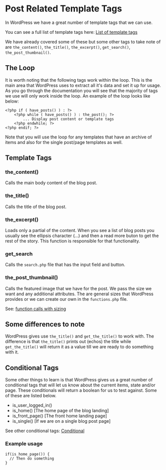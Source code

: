 # Post Related Template Tags

In WordPress we have a great number of template tags that we can use.

You can see a full list of template tags here: [List of template tags](https://developer.wordpress.org/themes/references/list-of-template-tags/)

We have already covered some of these but some other tags to take note of are `the_content()`, `the_title()`, `the_excerpt()`, `get_search()`, `the_post_thumbnail()`.

## The Loop

It is worth noting that the following tags work within the loop. This is the main area that WordPress uses to extract all it's data and set it up for usage. As you go through the documentation you will see that the majority of tags we use will only work inside the loop. An example of the loop looks like below:

```
<?php if ( have_posts() ) : ?>
    <?php while ( have_posts() ) : the_post(); ?>
        ... Display post content or template tags
    <?php endwhile; ?>
<?php endif; ?>
```

Note that you will use the loop for any templates that have an archive of items and also for the single post/page templates as well.

## Template Tags

### the_content()

Calls the main body content of the blog post.

### the_title()

Calls the title of the blog post.

### the_excerpt()

Loads only a partial of the content. When you see a list of blog posts you usually see the ellipsis character (...) and then a read more buton to get the rest of the story. This function is responsible for that functionality.

### get_search

Calls the `search.php` file that has the input field and button.

### the\_post_thumbnail()

Calls the featured image that we have for the post. We pass the size we want and any additional attributes. The are general sizes that WordPress provides or we can create our own in the `functions.php` file.

See: [function calls with sizing](https://developer.wordpress.org/reference/functions/the_post_thumbnail/#comment-1026)

## Some differences to note

WordPress gives use `the_title()` and `get_the_title()` to work with. The difference is that `the_title()` prints out (echos) the title while `get_the_title()` will return it as a value till we are ready to do something with it.

## Conditional Tags

Some other things to learn is that WordPress gives us a great number of conditional tags that will let us know about the current items, state and/or page. These conditionals will return a boolean for us to test against. Some of these are listed below.

- is\_user\_logged_in()
- is\_home() [The home page of the blog landing]
- is\_front_page() [The front home landing page]
- is_single() [If we are on a single blog post page]

See other conditional tags: [Conditional](https://developer.wordpress.org/themes/basics/conditional-tags/)

### Example usage

```
if(is_home_page()) {
  // Then do something
}
```